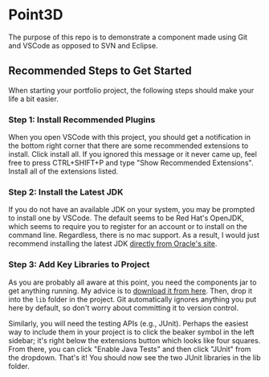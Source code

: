 # Point3D

The purpose of this repo is to demonstrate a component made 
using Git and VSCode as opposed to SVN and Eclipse. 

## Recommended Steps to Get Started

When starting your portfolio project, the following steps
should make your life a bit easier. 

### Step 1: Install Recommended Plugins

When you open VSCode with this project, you should get a 
notification in the bottom right corner that there are some
recommended extensions to install. Click install all. 
If you ignored this message or it never came up, feel free
to press CTRL+SHIFT+P and type "Show Recommended Extensions".
Install all of the extensions listed.

### Step 2: Install the Latest JDK

If you do not have an available JDK on your system, you
may be prompted to install one by VSCode. The default
seems to be Red Hat's OpenJDK, which seems to require
you to register for an account or to install on the
command line. Regardless, there is no mac support.
As a result, I would just recommend installing the
latest JDK [directly from Oracle's site][jdk-downloads].

### Step 3: Add Key Libraries to Project

As you are probably all aware at this point, you
need the components jar to get anything running.
My advice is to [download it from here][components-jar]. 
Then, drop it into the `lib` folder in the project.
Git automatically ignores anything you put here by
default, so don't worry about committing it to
version control. 

Similarly, you will need the testing APIs (e.g., JUnit).
Perhaps the easiest way to include them in your project
is to click the beaker symbol in the left sidebar; it's
right below the extensions button which looks like four
squares. From there, you can click "Enable Java Tests"
and then click "JUnit" from the dropdown. That's it!
You should now see the two JUnit libraries in the lib
folder. 

[components-jar]: http://web.cse.ohio-state.edu/software/common/components.jar
[jdk-downloads]: https://www.oracle.com/java/technologies/downloads/
